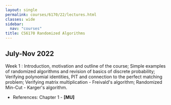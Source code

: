 ```yaml
---
layout: single
permalink: courses/6170/22/lectures.html
classes: wide
sidebar:
  nav: "courses"
title: CS6170 Randomized Algorithms
---
```


## July-Nov 2022

Week 1
: Introduction, motivation and outline of the course; Simple examples of randomized algorithms and revision of basics of discrete probability; Verifying polynomial identities, PIT and connection to the perfect matching problem; Verifying matrix multiplication - Freivald's algorithm; Randomized Min-Cut - Karger's algorithm.
- References: Chapter 1 - **[MU]**

